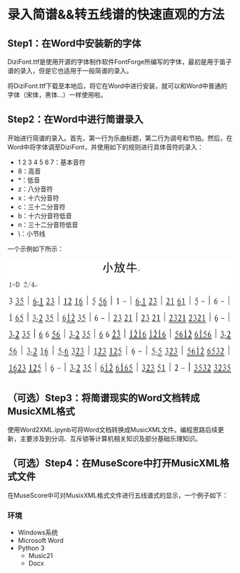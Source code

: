 # 录入简谱&&转五线谱的快速直观的方法

## Step1：在Word中安装新的字体
DiziFont.ttf是使用开源的字体制作软件FontForge所编写的字体，最初是用于笛子谱的录入，但是它也适用于一般简谱的录入。

将DiziFont.ttf下载至本地后，将它在Word中进行安装，就可以和Word中普通的字体（宋体，黑体...）一样使用啦。
## Step2：在Word中进行简谱录入
开始进行简谱的录入。首先，第一行为乐曲标题，第二行为调号和节拍。然后，在Word中将字体调至DiziFont，并使用如下的规则进行具体音符的录入：

- 1 2 3 4 5 6 7：基本音符
- 8：高音
- *：低音
- z：八分音符
- x：十六分音符
- c：三十二分音符
- b：十六分音符低音
- n：三十二分音符低音
- \：小节线

一个示例如下所示：

![avatar](files/jianpuex.png)

## （可选）Step3：将简谱现实的Word文档转成MusicXML格式

使用Word2XML.ipynb可将Word文档转换成MusicXML文件。编程思路后续更新，主要涉及到分词、互斥锁等计算机相关知识及部分基础乐理知识。

## （可选）Step4：在MuseScore中打开MusicXML格式文件

在MuseScore中可对MusixXML格式文件进行五线谱式的显示，一个例子如下：

### 环境
- Windows系统
- Microsoft Word
- Python 3
    - Music21
    - Docx